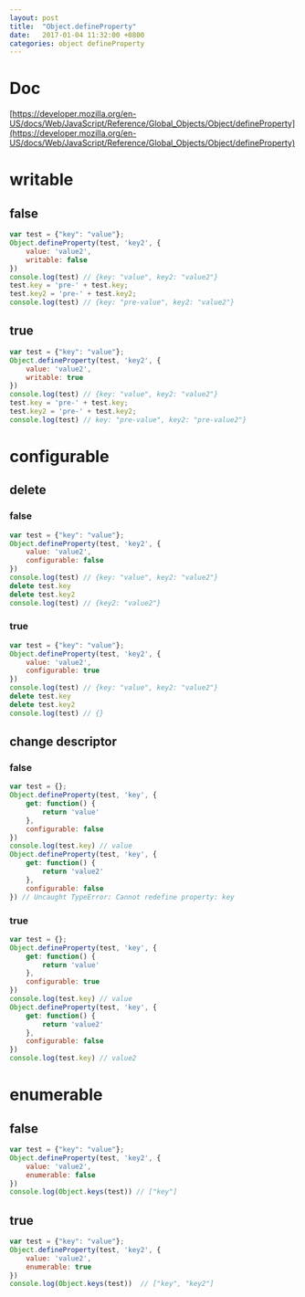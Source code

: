 ```yaml
---
layout: post
title:  "Object.defineProperty"
date:   2017-01-04 11:32:00 +0800
categories: object defineProperty
---
```


# Doc
[https://developer.mozilla.org/en-US/docs/Web/JavaScript/Reference/Global_Objects/Object/defineProperty](https://developer.mozilla.org/en-US/docs/Web/JavaScript/Reference/Global_Objects/Object/defineProperty)

# writable

## false

```js
var test = {"key": "value"};
Object.defineProperty(test, 'key2', {
	value: 'value2',
	writable: false
})
console.log(test) // {key: "value", key2: "value2"}
test.key = 'pre-' + test.key;
test.key2 = 'pre-' + test.key2;
console.log(test) // {key: "pre-value", key2: "value2"}
```

## true

```js
var test = {"key": "value"};
Object.defineProperty(test, 'key2', {
	value: 'value2',
	writable: true
})
console.log(test) // {key: "value", key2: "value2"}
test.key = 'pre-' + test.key;
test.key2 = 'pre-' + test.key2;
console.log(test) // key: "pre-value", key2: "pre-value2"}
```

# configurable

## delete

### false

```js
var test = {"key": "value"};
Object.defineProperty(test, 'key2', {
	value: 'value2',
	configurable: false
})
console.log(test) // {key: "value", key2: "value2"}
delete test.key
delete test.key2
console.log(test) // {key2: "value2"}
```

### true

```js
var test = {"key": "value"};
Object.defineProperty(test, 'key2', {
	value: 'value2',
	configurable: true
})
console.log(test) // {key: "value", key2: "value2"}
delete test.key
delete test.key2
console.log(test) // {}
```

## change descriptor

### false

```js
var test = {};
Object.defineProperty(test, 'key', {
	get: function() {
		return 'value'
	},
	configurable: false
})
console.log(test.key) // value
Object.defineProperty(test, 'key', {
	get: function() {
		return 'value2'
	},
	configurable: false
}) // Uncaught TypeError: Cannot redefine property: key
```

### true

```js
var test = {};
Object.defineProperty(test, 'key', {
	get: function() {
		return 'value'
	},
	configurable: true
})
console.log(test.key) // value
Object.defineProperty(test, 'key', {
	get: function() {
		return 'value2'
	},
	configurable: false
})
console.log(test.key) // value2
```

# enumerable

## false

```js
var test = {"key": "value"};
Object.defineProperty(test, 'key2', {
	value: 'value2',
	enumerable: false
})
console.log(Object.keys(test)) // ["key"]
```

## true

```js
var test = {"key": "value"};
Object.defineProperty(test, 'key2', {
	value: 'value2',
	enumerable: true
})
console.log(Object.keys(test))  // ["key", "key2"]
```
